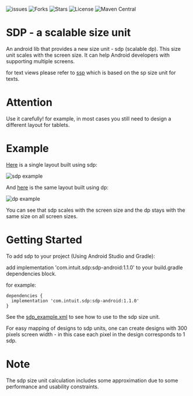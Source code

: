 ![issues](https://img.shields.io/github/issues/intuit/sdp)
![Forks](https://img.shields.io/github/forks/intuit/sdp)
![Stars](https://img.shields.io/github/stars/intuit/sdp)
![License](https://img.shields.io/github/license/intuit/sdp)
![Maven Central](https://img.shields.io/maven-central/v/com.intuit.sdp/sdp-android)

# SDP - a scalable size unit
An android lib that provides a new size unit - sdp (scalable dp). This size unit scales with the screen size. It can help Android developers with supporting multiple screens.

for text views please refer to [ssp](https://github.com/intuit/ssp) which is based on the sp size unit for texts. 

# Attention
Use it carefully! for example, in most cases you still need to design a different layout for tablets.

# Example
[Here](https://github.com/intuit/sdp/blob/master/sdp-android/src/main/res/layout/sdp_example.xml) is a single layout built using sdp:

![sdp example](https://github.com/intuit/sdp/blob/master/sdp_example.png)

And [here](https://github.com/intuit/sdp/blob/master/sdp-android/src/main/res/layout/dp_example.xml) is the same layout built using dp:

![dp example](https://github.com/intuit/sdp/blob/master/dp_example.png)

You can see that sdp scales with the screen size and the dp stays with the same size on all screen sizes.

# Getting Started

To add sdp to your project (Using Android Studio and Gradle): 

  add implementation 'com.intuit.sdp:sdp-android:1.1.0' to your build.gradle dependencies block.
  
  for example:
  
  ```
  dependencies {
    implementation 'com.intuit.sdp:sdp-android:1.1.0'
  }
  ```
See the [sdp_example.xml](https://github.com/intuit/sdp/blob/master/sdp-android/src/main/res/layout/sdp_example.xml) to see how to use to the sdp size unit.

For easy mapping of designs to sdp units, one can create designs with 300 pixels screen width - in this case each pixel in the design corresponds to 1 sdp.

# Note
The sdp size unit calculation includes some approximation due to some performance and usability constraints.
